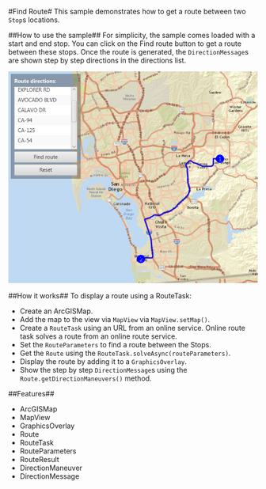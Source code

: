 #Find Route#
This sample demonstrates how to get a route between two `Stop`s locations.

##How to use the sample##
For simplicity, the sample comes loaded with a start and end stop. You can click on the Find route button to get a route between these stops. Once the route is generated, the `DirectionMessage`s are shown step by step directions in the directions list.

![](FindRoute.png)

##How it works##
To display a route using a RouteTask:

- Create an ArcGISMap.
- Add the map to the view via `MapView` via `MapView.setMap()`. 
- Create a `RouteTask` using an URL from an online service. Online route task solves a route from an online route service.
- Set the `RouteParameters` to find a route between the Stops. 
- Get the `Route` using the  `RouteTask.solveAsync(routeParameters)`.
- Display the route by adding it to a `GraphicsOverlay`.
- Show the step by step `DirectionMessage`s using the `Route.getDirectionManeuvers()` method.

##Features##
- ArcGISMap
- MapView
- GraphicsOverlay
- Route
- RouteTask
- RouteParameters
- RouteResult
- DirectionManeuver
- DirectionMessage
